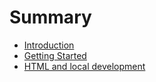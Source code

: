 # Summary

* [Introduction](README.md)
* [Getting Started](Wk1Mod1.md)
* [HTML and local development](Wk1Mod2.md)

